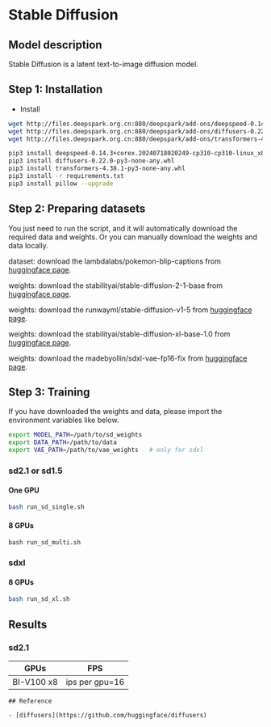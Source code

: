 # Stable Diffusion

## Model description

Stable Diffusion is a latent text-to-image diffusion model.

## Step 1: Installation

- Install
```bash
wget http://files.deepspark.org.cn:880/deepspark/add-ons/deepspeed-0.14.3+corex.20240718020249-cp310-cp310-linux_x86_64.whl
wget http://files.deepspark.org.cn:880/deepspark/add-ons/diffusers-0.22.0-py3-none-any.whl
wget http://files.deepspark.org.cn:880/deepspark/add-ons/transformers-4.38.1-py3-none-any.whl
```
```bash
pip3 install deepspeed-0.14.3+corex.20240718020249-cp310-cp310-linux_x86_64.whl
pip3 install diffusers-0.22.0-py3-none-any.whl
pip3 install transformers-4.38.1-py3-none-any.whl
pip3 install -r requirements.txt
pip3 install pillow --upgrade
```


## Step 2: Preparing datasets
You just need to run the script, and it will automatically download the required data and weights. Or you can manually download the weights and data locally.

dataset: download the lambdalabs/pokemon-blip-captions  from [huggingface page](https://huggingface.co/datasets/lambdalabs/pokemon-blip-captions). 

weights: download the stabilityai/stable-diffusion-2-1-base from [huggingface page](https://huggingface.co/stabilityai/stable-diffusion-2-1-base). 

weights: download the runwayml/stable-diffusion-v1-5 from [huggingface page](https://huggingface.co/runwayml/stable-diffusion-v1-5). 


weights: download the stabilityai/stable-diffusion-xl-base-1.0 from [huggingface page](https://huggingface.co/stabilityai/stable-diffusion-xl-base-1.0).

weights: download the madebyollin/sdxl-vae-fp16-fix from [huggingface page](https://huggingface.co/madebyollin/sdxl-vae-fp16-fix).

## Step 3: Training

If you have downloaded the weights and data, please import the environment variables like below.
```bash
export MODEL_PATH=/path/to/sd_weights
export DATA_PATH=/path/to/data
export VAE_PATH=/path/to/vae_weights   # only for sdxl
```
### sd2.1 or sd1.5
#### One GPU
```bash
bash run_sd_single.sh
```
#### 8 GPUs
```
bash run_sd_multi.sh
```
### sdxl
#### 8 GPUs
```bash
bash run_sd_xl.sh
```

## Results
### sd2.1

GPUs | FPS
---- | ---
BI-V100 x8 |   ips per gpu=16
```
## Reference

- [diffusers](https://github.com/huggingface/diffusers)

